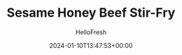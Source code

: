 ---
draft: true # Use this only for setting draft status
hidden: false # Use this to hide unwanted recipes
slug: # <post-title>
title: 'Sesame Honey Beef Stir-Fry'
description: "If you’ve ever struggled with getting your kids to eat their carrots, we think we’ve discovered a pretty nifty workaround. Here, they’re shaved into ribbons that are fun to twirl around a fork. And because they’re paper thin, there are no big chunks or hunks for picky eaters to object to. It helps, too, that they’re coated in a sesame, honey, and soy–based sauce, which adds on irresistible sweet and savory flavors."
image: https://img.hellofresh.com/f_auto,fl_lossy,q_auto,w_1200/hellofresh_s3/image/sesame-honey-beef-stir-fry-041d01e1.jpg
date: 2024-01-10T13:47:53+00:00
author: HelloFresh

tags: ['Spicy', 'Gluten-free']
categories: "main course"
cuisines: "Fusion"
allergens: ['Soy', 'Wheat']

calories: 710
preptime: ['35 minutes']
cooktime: # 180 = 3 Hours | In minutes
totaltime: PT35M
servings: 2

links:
  - description: "If you’ve ever struggled with getting your kids to eat their carrots, we think we’ve discovered a pretty nifty workaround. Here, they’re shaved into ribbons that are fun to twirl around a fork. And because they’re paper thin, there are no big chunks or hunks for picky eaters to object to. It helps, too, that they’re coated in a sesame, honey, and soy–based sauce, which adds on irresistible sweet and savory flavors."
    website: https://www.hellofresh.com/recipes/sesame-honey-beef-stir-fry-59c42861d56afa111c1a8152
    image: https://img.hellofresh.com/f_auto,fl_lossy,q_auto,w_1200/hellofresh_s3/image/sesame-honey-beef-stir-fry-041d01e1.jpg
 
weight: # 1 | You can add weight to some posts to override the default sorting (date descending)

comments: false # Keep False

ingredients: ['2 unit Carrots', '4 clove Garlic', '4 unit Scallions', '1 unit Lime', '1 cup Jasmine Rice', '4 teaspoon Sriracha', '2 tablespoon Sesame Oil', '6 tablespoon Soy Sauce', '2 ounce Honey', '20 ounce Ground Beef', '1 tablespoon Sesame Seeds', '2 teaspoon Vegetable Oil', ' Salt', ' Pepper']

instructionTitles: ['Prep', 'Cook Rice', 'Cook Carrots', 'Cook Beef', 'Finish Stir-Fry', 'Serve']
instructions: ['Wash and dry all produce. Bring 1⅔ cups water and a large pinch of salt to a boil in a small pot. Peel carrots. Using a vegetable peeler, shave carrots lengthwise into thin ribbons. Mince garlic. Trim, then thinly slice scallions, keeping greens and whites separate. Halve lime; cut one half into four wedges.', 'Once water is boiling, add rice to pot. Cover, lower heat, and reduce to a gentle simmer. Cook until tender, about 15 minutes. Keep covered off heat until meal is ready. Meanwhile, combine sriracha (to taste), 1 TBSP sesame oil, 2 TBSP soy sauce, and 2 TBSP honey in a small bowl (we’ll use the rest of the sesame oil, soy sauce, and honey later).', 'Heat a drizzle of oil in a large pan over medium-high heat. Add carrots and cook, tossing, until tender and lightly browned, 4-5 minutes. Season with salt and pepper. Remove from pan and set aside.', 'Heat another drizzle of oil in pan used for carrots over medium-high heat. Add garlic and scallion whites. Cook until fragrant, about 30 seconds. Add beef, breaking up meat into pieces. Cook until no longer pink, about 4 minutes. Increase heat to high and cook, stirring only once or twice, until brown and crispy in spots, about 3 minutes. Season with salt and pepper.', 'Add carrots to pan with beef, along with remaining soy sauce and honey. Toss to combine. Remove pan from heat and stir in remaining sesame oil. Add a squeeze or two of lime (to taste). Season with salt and pepper, if needed (it may already be salty enough).', 'Divide rice and stir-fry between bowls. Sprinkle with sesame seeds and scallion greens. Drizzle with sriracha mixture. (TIP: You may want to skip this for the kids, especially if they’re not fans of spice.) Serve with lime wedges on the side for squeezing over.']
---